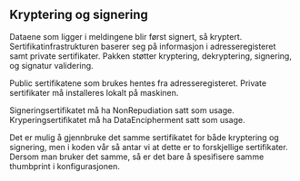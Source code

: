 ## Kryptering og signering
Dataene som ligger i meldingene blir først signert, så kryptert. Sertifikatinfrastrukturen baserer seg på informasjon i adresseregisteret samt private sertifikater.
Pakken støtter kryptering, dekryptering, signering, og signatur validering.

Public sertifikatene som brukes hentes fra adresseregisteret. Private sertifikater må installeres lokalt på maskinen. 

Signeringsertifikatet må ha NonRepudiation satt som usage.
Kryperingsertifikatet må ha DataEncipherment satt som usage. 

Det er mulig å gjennbruke det samme sertifikatet for både kryptering og signering, men i koden vår så antar vi at dette er to forskjellige sertifikater. Dersom man bruker det samme, så er det bare å spesifisere samme thumbprint i konfigurasjonen.